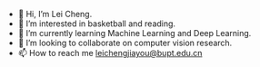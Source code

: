 - 👋 Hi, I’m Lei Cheng.
- 👀 I’m interested in basketball and reading.
- 🌱 I’m currently learning Machine Learning and Deep Learning.
- 💞️ I’m looking to collaborate on computer vision research.
- 📫 How to reach me leichengjiayou@bupt.edu.cn

<!---
leichengjiayou/leichengjiayou is a ✨ special ✨ repository because its `README.md` (this file) appears on your GitHub profile.
You can click the Preview link to take a look at your changes.
--->
